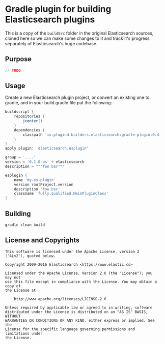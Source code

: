 # Gradle plugin for building Elasticsearch plugins

This is a copy of the `buildSrc` folder in the original Elasticsearch sources, cloned here so we can make some changes to it and track it's progress separately of Elasticsearch's huge codebase.

## Purpose

```groovy
// TODO
```

## Usage

Create a new Elasticsearch plugin project, or convert an existing one to gradle, and in your build.gradle file put the following:

```groovy
buildscript {
    repositories {
        jcenter()
    }
    dependencies {
        classpath 'io.plugind.builders.elasticsearch:gradle-plugin:0.4.0'
    }
}
apply plugin: 'elasticsearch.esplugin'

group = '....'
version = '0.1.0-es' + elasticsearch
description = """foo bar"""

esplugin {
    name 'my-es-plugin'
    version rootProject.version
    description 'foo bar'
    classname 'fully.qualified.MainPluginClass'
}
```

## Building

```bash
gradle clean build
```

## License and Copyrights

```
This software is licensed under the Apache License, version 2 ("ALv2"), quoted below.

Copyright 2009-2016 Elasticsearch <https://www.elastic.co>

Licensed under the Apache License, Version 2.0 (the "License"); you may not
use this file except in compliance with the License. You may obtain a copy of
the License at

    http://www.apache.org/licenses/LICENSE-2.0

Unless required by applicable law or agreed to in writing, software
distributed under the License is distributed on an "AS IS" BASIS, WITHOUT
WARRANTIES OR CONDITIONS OF ANY KIND, either express or implied. See the
License for the specific language governing permissions and limitations under
the License.
```
